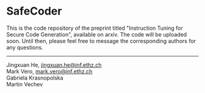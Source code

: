 # SafeCoder

This is the code repository of the preprint titled "Instruction Tuning for Secure Code Generation", available on arxiv. The code will be uploaded soon. Until then, please feel free to message the corresponding authors for any questions.

----
Jingxuan He, jingxuan.he@inf.ethz.ch<br>
Mark Vero, mark.vero@inf.ethz.ch<br>
Gabriela Krasnopolska<br>
Martin Vechev<br>
